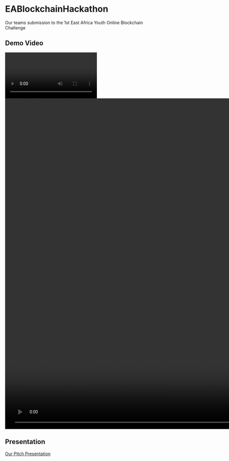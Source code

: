 # EABlockchainHackathon
Our teams submission to the 1st East Africa Youth Online Blockchain Challenge

## Demo Video
![](vybeid-demo.mp4)
<video width="1920" height="1080" controls>
  <source src="vybeid-demo.mp4" type="video/mp4">
</video>

## Presentation
[Our Pitch Presentation](UNODC_Hackathon_2020.pdf)

